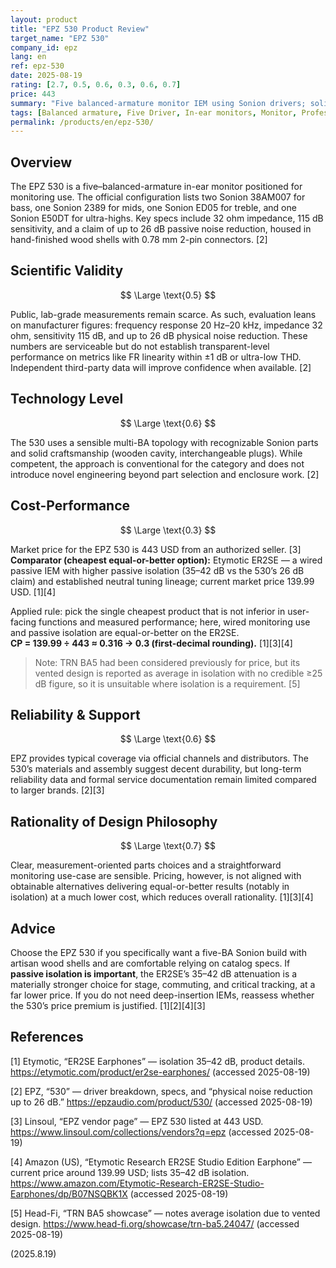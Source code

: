 ```yaml
---
layout: product
title: "EPZ 530 Product Review"
target_name: "EPZ 530"
company_id: epz
lang: en
ref: epz-530
date: 2025-08-19
rating: [2.7, 0.5, 0.6, 0.3, 0.6, 0.7]
price: 443
summary: "Five balanced-armature monitor IEM using Sonion drivers; solid build and isolation claim but limited third-party measurements and weak cost-performance versus established alternatives"
tags: [Balanced armature, Five Driver, In-ear monitors, Monitor, Professional]
permalink: /products/en/epz-530/
---
```

## Overview

The EPZ 530 is a five–balanced-armature in-ear monitor positioned for monitoring use. The official configuration lists two Sonion 38AM007 for bass, one Sonion 2389 for mids, one Sonion ED05 for treble, and one Sonion E50DT for ultra-highs. Key specs include 32 ohm impedance, 115 dB sensitivity, and a claim of up to 26 dB passive noise reduction, housed in hand-finished wood shells with 0.78 mm 2-pin connectors. [2]

## Scientific Validity

$$ \Large \text{0.5} $$

Public, lab-grade measurements remain scarce. As such, evaluation leans on manufacturer figures: frequency response 20 Hz–20 kHz, impedance 32 ohm, sensitivity 115 dB, and up to 26 dB physical noise reduction. These numbers are serviceable but do not establish transparent-level performance on metrics like FR linearity within ±1 dB or ultra-low THD. Independent third-party data will improve confidence when available. [2]

## Technology Level

$$ \Large \text{0.6} $$

The 530 uses a sensible multi-BA topology with recognizable Sonion parts and solid craftsmanship (wooden cavity, interchangeable plugs). While competent, the approach is conventional for the category and does not introduce novel engineering beyond part selection and enclosure work. [2]

## Cost-Performance

$$ \Large \text{0.3} $$

Market price for the EPZ 530 is 443 USD from an authorized seller. [3]  
**Comparator (cheapest equal-or-better option):** Etymotic ER2SE — a wired passive IEM with higher passive isolation (35–42 dB vs the 530’s 26 dB claim) and established neutral tuning lineage; current market price 139.99 USD. [1][4]

Applied rule: pick the single cheapest product that is not inferior in user-facing functions and measured performance; here, wired monitoring use and passive isolation are equal-or-better on the ER2SE.  
**CP = 139.99 ÷ 443 ≈ 0.316 → 0.3 (first-decimal rounding).** [1][3][4]

> Note: TRN BA5 had been considered previously for price, but its vented design is reported as average in isolation with no credible ≥25 dB figure, so it is unsuitable where isolation is a requirement. [5]

## Reliability & Support

$$ \Large \text{0.6} $$

EPZ provides typical coverage via official channels and distributors. The 530’s materials and assembly suggest decent durability, but long-term reliability data and formal service documentation remain limited compared to larger brands. [2][3]

## Rationality of Design Philosophy

$$ \Large \text{0.7} $$

Clear, measurement-oriented parts choices and a straightforward monitoring use-case are sensible. Pricing, however, is not aligned with obtainable alternatives delivering equal-or-better results (notably in isolation) at a much lower cost, which reduces overall rationality. [1][3][4]

## Advice

Choose the EPZ 530 if you specifically want a five-BA Sonion build with artisan wood shells and are comfortable relying on catalog specs. If **passive isolation is important**, the ER2SE’s 35–42 dB attenuation is a materially stronger choice for stage, commuting, and critical tracking, at a far lower price. If you do not need deep-insertion IEMs, reassess whether the 530’s price premium is justified. [1][2][4][3]

## References

[1] Etymotic, “ER2SE Earphones” — isolation 35–42 dB, product details. https://etymotic.com/product/er2se-earphones/ (accessed 2025-08-19)

[2] EPZ, “530” — driver breakdown, specs, and “physical noise reduction up to 26 dB.” https://epzaudio.com/product/530/ (accessed 2025-08-19)

[3] Linsoul, “EPZ vendor page” — EPZ 530 listed at 443 USD. https://www.linsoul.com/collections/vendors?q=epz (accessed 2025-08-19)

[4] Amazon (US), “Etymotic Research ER2SE Studio Edition Earphone” — current price around 139.99 USD; lists 35–42 dB isolation. https://www.amazon.com/Etymotic-Research-ER2SE-Studio-Earphones/dp/B07NSQBK1X (accessed 2025-08-19)

[5] Head-Fi, “TRN BA5 showcase” — notes average isolation due to vented design. https://www.head-fi.org/showcase/trn-ba5.24047/ (accessed 2025-08-19)

(2025.8.19)

